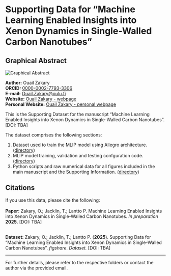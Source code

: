 # Supporting Data for “Machine Learning Enabled Insights into Xenon Dynamics in Single-Walled Carbon Nanotubes”

## Graphical Abstract

![Graphical Abstract](./blank.png)

**Author:** Ouail Zakary  
**ORCID:** [0000-0002-7793-3306](https://orcid.org/0000-0002-7793-3306)  
**E-mail:** [Ouail.Zakary@oulu.fi](mailto:Ouail.Zakary@oulu.fi)  
**Website:** [Ouail Zakary - webpage](https://cc.oulu.fi/~nmrwww/members/Ouail_Zakary.html)  
**Personal Website:** [Ouail Zakary - personal webpage](https://ozakary.github.io/)

This is the Supporting Dataset for the manuscript “Machine Learning Enabled Insights into Xenon Dynamics in Single-Walled Carbon Nanotubes”. [DOI: TBA]

The dataset comprises the following sections:

1. Dataset used to train the MLIP model using Allegro architecture. ([directory](./dataset_MLIP/))
2. MLIP model training, validation and testing confguration code. ([directory](./NMR-ML_model/))
3. Python scripts and raw numerical data for all figures included in the main manuscript and the Supporting Information. ([directory](./figures/))

## Citations

If you use this data, please cite the following: \
\
**Paper:** Zakary, O.; Jacklin, T.; Lantto P. Machine Learning Enabled Insights into Xenon Dynamics in Single-Walled Carbon Nanotubes. *In preparation* **2025**. [DOI: TBA]

\
**Dataset:** Zakary, O.; Jacklin, T.; Lantto P. (**2025**). Supporting Data for “Machine Learning Enabled Insights into Xenon Dynamics in Single-Walled Carbon Nanotubes”. *figshare. Dataset.* [DOI: TBA]

---

For further details, please refer to the respective folders or contact the author via the provided email.
